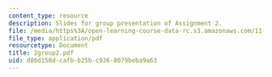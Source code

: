 ```yaml
---
content_type: resource
description: Slides for group presentation of Assignment 2.
file: /media/https%3A/open-learning-course-data-rc.s3.amazonaws.com/11-946j-beijing-urban-design-studio-summer-2004/d86d158dcafbb25bc9268079beba9a63_2group2.pdf
file_type: application/pdf
resourcetype: Document
title: 2group2.pdf
uid: d86d158d-cafb-b25b-c926-8079beba9a63
---
```

